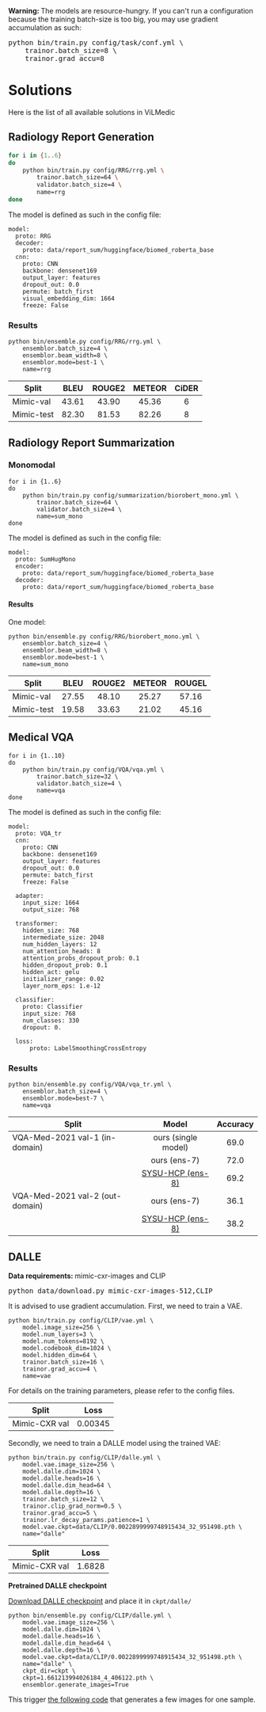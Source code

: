 <div class="warning_box">
	<b>Warning: </b> The models are resource-hungry. If you can't run a configuration because the training batch-size 
	is too big, you may use gradient accumulation as such:
	<div class="highlight">
<pre>python bin/train.py config/task/conf.yml \
    trainor.batch_size=8 \
    trainor.grad_accu=8     </pre></div>	
</div>

# Solutions

Here is the list of all available solutions in ViLMedic

## Radiology Report Generation

```bash
for i in {1..6}
do
    python bin/train.py config/RRG/rrg.yml \
        trainor.batch_size=64 \
        validator.batch_size=4 \
        name=rrg 
done
```

The model is defined as such in the config file:
```
model:
  proto: RRG
  decoder:
    proto: data/report_sum/huggingface/biomed_roberta_base
  cnn:
    proto: CNN
    backbone: densenet169
    output_layer: features
    dropout_out: 0.0
    permute: batch_first
    visual_embedding_dim: 1664
    freeze: False
```

### Results

```
python bin/ensemble.py config/RRG/rrg.yml \
    ensemblor.batch_size=4 \
    ensemblor.beam_width=8 \
    ensemblor.mode=best-1 \
    name=rrg 
```
| Split  |     BLEU | ROUGE2 | METEOR | CiDER | 
| ------------- |:-------------:|:-------------:|:-------------:|:-------------:|
| Mimic-val   | 43.61   |  43.90  | 45.36  | 6      
| Mimic-test    |  82.30  |  81.53  | 82.26  |  8        

## Radiology Report Summarization
### Monomodal
```
for i in {1..6}
do
    python bin/train.py config/summarization/biorobert_mono.yml \
        trainor.batch_size=64 \
        validator.batch_size=4 \
        name=sum_mono
done
```
The model is defined as such in the config file:
```
model:
  proto: SumHugMono
  encoder:
    proto: data/report_sum/huggingface/biomed_roberta_base
  decoder:
    proto: data/report_sum/huggingface/biomed_roberta_base
```
#### Results
One model: 

```
python bin/ensemble.py config/RRG/biorobert_mono.yml \
    ensemblor.batch_size=4 \
    ensemblor.beam_width=8 \
    ensemblor.mode=best-1 \
    name=sum_mono 
```

| Split  |     BLEU | ROUGE2 | METEOR | ROUGEL
| ------------- |:-------------:|:-------------:|:-------------:|:-------------:|
| Mimic-val   | 27.55   |  48.10  | 25.27    | 57.16 
| Mimic-test    |  19.58  |  33.63  | 21.02 | 45.16

## Medical VQA

```
for i in {1..10}
do
    python bin/train.py config/VQA/vqa.yml \
        trainor.batch_size=32 \
        validator.batch_size=4 \
        name=vqa
done
```
The model is defined as such in the config file:
```
model:
  proto: VQA_tr
  cnn:
    proto: CNN
    backbone: densenet169
    output_layer: features
    dropout_out: 0.0
    permute: batch_first
    freeze: False

  adapter:
    input_size: 1664
    output_size: 768

  transformer:
    hidden_size: 768
    intermediate_size: 2048
    num_hidden_layers: 12
    num_attention_heads: 8
    attention_probs_dropout_prob: 0.1
    hidden_dropout_prob: 0.1
    hidden_act: gelu
    initializer_range: 0.02
    layer_norm_eps: 1.e-12

  classifier:
    proto: Classifier
    input_size: 768
    num_classes: 330
    dropout: 0.

  loss:
      proto: LabelSmoothingCrossEntropy
```
### Results

```
python bin/ensemble.py config/VQA/vqa_tr.yml \
    ensemblor.batch_size=4 \
    ensemblor.mode=best-7 \
    name=vqa
```

| Split  |  Model |   Accuracy | 
| ------------- |:-------------:|:-------------:|
| VQA-Med-2021 val-1 (in-domain)  | ours (single model) | 69.0
|   | ours (ens-7) | 72.0
|   | [SYSU-HCP (ens-8)](http://ceur-ws.org/Vol-2936/paper-99.pdf) | 69.2
| VQA-Med-2021 val-2 (out-domain)  | ours (ens-7)  | 36.1
|   | [SYSU-HCP (ens-8)](http://ceur-ws.org/Vol-2936/paper-99.pdf) | 38.2


## DALLE

<div class="data_box">
	<b>Data requirements: </b> mimic-cxr-images and CLIP
	<div class="highlight">
<pre>python data/download.py mimic-cxr-images-512,CLIP </pre></div>	
</div>


It is advised to use gradient accumulation. First, we need to train a VAE.

``` 
python bin/train.py config/CLIP/vae.yml \
    model.image_size=256 \
    model.num_layers=3 \
    model.num_tokens=8192 \
    model.codebook_dim=1024 \
    model.hidden_dim=64 \
    trainor.batch_size=16 \
    trainor.grad_accu=4 \
    name=vae
```

For details on the training parameters, please refer to the config files.

| Split  |     Loss | 
| ------------- |:-------------:|
| Mimic-CXR val   | 0.00345

Secondly, we need to train a DALLE model using the trained VAE:
```
python bin/train.py config/CLIP/dalle.yml \
    model.vae.image_size=256 \
    model.dalle.dim=1024 \
    model.dalle.heads=16 \
    model.dalle.dim_head=64 \
    model.dalle.depth=16 \
    trainor.batch_size=12 \
    trainor.clip_grad_norm=0.5 \
    trainor.grad_accu=5 \
    trainor.lr_decay_params.patience=1 \
    model.vae.ckpt=data/CLIP/0.0022899999748915434_32_951498.pth \
    name="dalle" 
```     

| Split  |     Loss | 
| ------------- |:-------------:|
| Mimic-CXR val   | 1.6828  

**Pretrained DALLE checkpoint**

[Download DALLE checkpoint](https://drive.google.com/file/d/111lGGkg0c7HPA5dBeLU8v7_pKWJWvuoT/view?usp=sharing)
 and place it in `ckpt/dalle/`
```
python bin/ensemble.py config/CLIP/dalle.yml \
    model.vae.image_size=256 \
    model.dalle.dim=1024 \
    model.dalle.heads=16 \
    model.dalle.dim_head=64 \
    model.dalle.depth=16 \
    model.vae.ckpt=data/CLIP/0.0022899999748915434_32_951498.pth \
    name="dalle" \
    ckpt_dir=ckpt \
    ckpt=1.661213994026184_4_406122.pth \
    ensemblor.generate_images=True
```

This trigger [the following code](https://github.com/jbdel/vilmedic/blob/main/vilmedic/networks/models/clip/DALLE.py#L17) 
that generates a few images for one sample.
